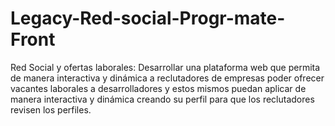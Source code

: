 # Legacy-Red-social-Progr-mate-Front
Red Social y ofertas laborales:  Desarrollar una plataforma web que permita de manera interactiva y dinámica a reclutadores de empresas poder ofrecer vacantes laborales a desarrolladores y estos mismos puedan aplicar de manera interactiva y dinámica creando su perfil para que los reclutadores revisen los perfiles.
